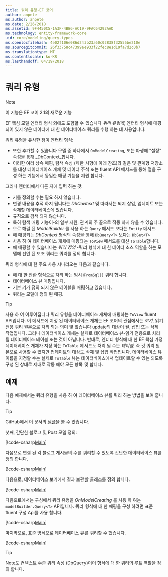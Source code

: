 ```yaml
---
title: 쿼리 유형-EF 코어
author: anpete
ms.author: anpete
ms.date: 2/26/2018
ms.assetid: 9F4450C5-1A3F-4BB6-AC19-9FAC64292AAD
ms.technology: entity-framework-core
uid: core/modeling/query-types
ms.openlocfilehash: 4e02f106e086d243b23a60c02838f32555be210e
ms.sourcegitcommit: 26f33758c47399ae933f22fec8e1d19fa7d2c0b7
ms.translationtype: MT
ms.contentlocale: ko-KR
ms.lasthandoff: 04/19/2018
---
```

# <a name="query-types"></a>쿼리 유형
> [!NOTE]
> 이 기능은 EF 코어 2.1의 새로운 기능

EF 핵심 모델 엔터티 형식 외에도 포함할 수 있습니다 _쿼리 유형에_, 엔터티 형식에 매핑되어 있지 않은 데이터에 대 한 데이터베이스 쿼리를 수행 하는 데 사용입니다.

쿼리 유형을 유사한 점이 엔터티 형식:

- 또한 추가할 수 있습니다 모델 중 하나에서 `OnModelCreating`, 또는 파생에 "설정" 속성을 통해 _DbContext_합니다.
- 이러한 여러 상속 매핑, 탐색 속성 (제한 사항에 아래 참조)와 같은 및 관계형 저장소를 대상 데이터베이스 개체 및 데이터 주석 또는 fluent API 메서드를 통해 열을 구성 하는 기능에서 동일한 매핑 기능을 지원 합니다.

그러나 엔터티에서 다른 지에 입력 하는 것:

- 키를 정의할 수는 필요 하지 않습니다.
- 변경 내용을 추적 하지 됩니다는 _DbContext_ 및 따라서는 되지 삽입, 업데이트 또는 삭제할 데이터베이스에 있습니다.
- 규칙으로 검색 되지 않습니다.
- 특히 탐색 매핑 기능이-의 일부 지원, 관계의 주 끝으로 작동 하지 않을 수 있습니다.
- 으로 해결 된 _ModelBuilder_ 를 사용 하는 `Query` 메서드 보다는 `Entity` 메서드.
- 에 매핑되는 _DbContext_ 형식의 속성을 통해 `DbQuery<T>` 보다는 `DbSet<T>`
- 사용 하 여 데이터베이스 개체에 매핑되는 `ToView` 메서드를 대신 `ToTable`합니다.
- 에 매핑할 수 있습니다는 _쿼리 정의_ -쿼리 형식에 대 한 데이터 소스 역할을 하는 모델에 선언 된 보조 쿼리는 쿼리를 정의 합니다.

쿼리 형식에 대 한 주요 사용 시나리오는 다음과 같습니다.

- 에 대 한 반환 형식으로 처리 하는 임시 `FromSql()` 쿼리 합니다.
- 데이터베이스 뷰 매핑입니다.
- 기본 키가 정의 되지 않은 테이블을 매핑하고 있습니다.
- 쿼리는 모델에 정의 된 매핑.

> [!TIP]
> 사용 하 여 이루어집니다 쿼리 유형을 데이터베이스 개체에 매핑하는 `ToView` fluent API입니다. 이 메서드에 지정 된 데이터베이스 개체는 EF 코어의 관점에서는 _보기_, 읽기 전용 쿼리 원본으로 처리 되는 의미 및 없습니다 update의 대상이 될, 삽입 또는 삭제 작업입니다. 그러나 데이터베이스 개체는 실제로 데이터베이스 뷰-읽기 전용으로 처리 될 데이터베이스 테이블 또는 것이 아닙니다. 반대로, 엔터티 형식에 대 한 EF 핵심 가정 데이터베이스 개체가 지정 하는 `ToTable` 메서드도 처리 될 수는 _테이블_, 즉 것 쿼리 원본으로 사용할 수 있지만 업데이트의 대상도 삭제 및 삽입 작업입니다. 데이터베이스 뷰 이름을 지정할 수는 실제로 `ToTable` 뷰는 데이터베이스에서 업데이트할 수 있는 되도록 구성 된 상태로 제대로 작동 해야 모든 항목 및 합니다.

## <a name="example"></a>예제

다음 예제에서는 쿼리 유형을 사용 하 여 데이터베이스 뷰를 쿼리 하는 방법을 보여 줍니다.

> [!TIP]
> GitHub에서 이 문서의 [샘플](https://github.com/aspnet/EntityFrameworkCore/tree/dev/samples/QueryTypes)을 볼 수 있습니다.

첫째, 간단한 블로그 및 Post 모델 정의:

[!code-csharp[Main](../../../efcore-dev/samples/QueryTypes/Program.cs#Entities)]

다음으로 연결 된 각 블로그 게시물의 수를 쿼리할 수 있도록 간단한 데이터베이스 뷰를 정의 합니다.

[!code-csharp[Main](../../../efcore-dev/samples/QueryTypes/Program.cs#View)]

다음으로, 데이터베이스 보기에서 결과 보관할 클래스를 정의 합니다.

[!code-csharp[Main](../../../efcore-dev/samples/QueryTypes/Program.cs#QueryType)]

다음으로에서는 구성에서 쿼리 유형을 _OnModelCreating_ 를 사용 하 여는 `modelBuilder.Query<T>` API입니다.
쿼리 형식에 대 한 매핑을 구성 하려면 표준 fluent 구성 Api를 사용 합니다.

[!code-csharp[Main](../../../efcore-dev/samples/QueryTypes/Program.cs#Configuration)]

마지막으로, 표준 방식으로 데이터베이스 뷰를 쿼리할 수 했습니다.

[!code-csharp[Main](../../../efcore-dev/samples/QueryTypes/Program.cs#Query)]

> [!TIP]
> Note도 컨텍스트 수준 쿼리 속성 (DbQuery)이이 형식에 대 한 쿼리의 루트 역할을 정의 합니다.
